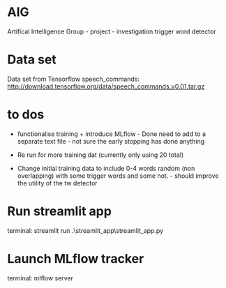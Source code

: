 # AIG
Artifical Intelligence Group - project - investigation trigger word detector 

# Data set
Data set from Tensorflow speech_commands:
http://download.tensorflow.org/data/speech_commands_v0.01.tar.gz

# to dos 

* functionalise training + introduce MLflow  - 
Done need to add to a separate text file - not sure the early stopping has done anything 

* Re run for more training dat (currently only using 20 total)

* Change initial training data to include 0-4 words random (non overlapping) with some trigger words and some not.  - should improve the utility of the tw detector


# Run streamlit app
terminal:
streamlit run .\streamlit_app\streamlit_app.py

# Launch MLflow tracker
terminal:
mlflow server